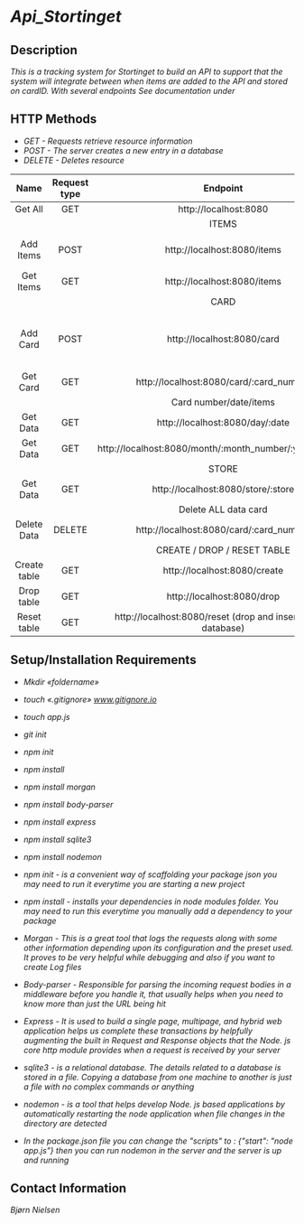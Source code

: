 # _Api_Stortinget_

## Description

_This is a tracking system for Stortinget to build an API to support that the system will integrate between when items are added to the API and stored on cardID. With several endpoints See documentation under_

## HTTP Methods

- _GET - Requests retrieve resource information_
- _POST - The server creates a new entry in a database_
- _DELETE - Deletes resource_

|     Name     | Request type |                            Endpoint                            |                                   Body                                    |
| :----------: | :----------: | :------------------------------------------------------------: | :-----------------------------------------------------------------------: |
|   Get All    |     GET      |                     http://localhost:8080                      |                                                                           |
|              |              |                             ITEMS                              |                                                                           |
|  Add Items   |     POST     |                  http://localhost:8080/items                   |           { name:"string", category:"string", price:"number" }            |
|  Get Items   |     GET      |                  http://localhost:8080/items                   |                                                                           |
|              |              |                              CARD                              |                                                                           |
|   Add Card   |     POST     |                   http://localhost:8080/card                   | { card_number:"number", store: "string", adress:"string", date:"string" } |
|   Get Card   |     GET      |            http://localhost:8080/card/:card_number             |                                                                           |
|              |              |                     Card number/date/items                     |                                                                           |
|   Get Data   |     GET      |                http://localhost:8080/day/:date                 |                                                                           |
|   Get Data   |     GET      |     http://localhost:8080/month/:month_number/:year_number     |                                                                           |
|              |              |                             STORE                              |                                                                           |
|   Get Data   |     GET      |               http://localhost:8080/store/:store               |                                                                           |
|              |              |                      Delete ALL data card                      |                                                                           |
| Delete Data  |    DELETE    |            http://localhost:8080/card/:card_number             |                                                                           |
|              |              |                  CREATE / DROP / RESET TABLE                   |                                                                           |
| Create table |     GET      |                  http://localhost:8080/create                  |                                                                           |
|  Drop table  |     GET      |                   http://localhost:8080/drop                   |                                                                           |
| Reset table  |     GET      | http://localhost:8080/reset (drop and insert data to database) |                                                                           |

## Setup/Installation Requirements

- _Mkdir «foldername»_
- _touch «.gitignore» www.gitignore.io_
- _touch app.js_
- _git init_
- _npm init_
- _npm install_
- _npm install morgan_
- _npm install body-parser_
- _npm install express_
- _npm install sqlite3_
- _npm install nodemon_

- _npm init - is a convenient way of scaffolding your package json you may need to run it everytime you are starting a new project_

- _npm install - installs your dependencies in node modules folder. You may need to run this everytime you manually add a dependency to your package_

- _Morgan - This is a great tool that logs the requests along with some other information depending upon its configuration and the preset used. It proves to be very helpful while debugging and also if you want to create Log files_

- _Body-parser - Responsible for parsing the incoming request bodies in a middleware before you handle it, that usually helps when you need to know more than just the URL being hit_

- _Express - It is used to build a single page, multipage, and hybrid web application helps us complete these transactions by helpfully augmenting the built in Request and Response objects that the Node. js core http module provides when a request is received by your server_

- _sqlite3 - is a relational database. The details related to a database is stored in a file. Copying a database from one machine to another is just a file with no complex commands or anything_

- _nodemon - is a tool that helps develop Node. js based applications by automatically restarting the node application when file changes in the directory are detected_

- _In the package.json file you can change the "scripts" to : {"start": "node app.js"} then you can run nodemon in the server and the server is up and running_

## Contact Information

_Bjørn Nielsen_
